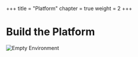 +++
title = "Platform"
chapter = true
weight = 2
+++

# Build the Platform
![Empty Environment](/images/empty-platform.svg)

